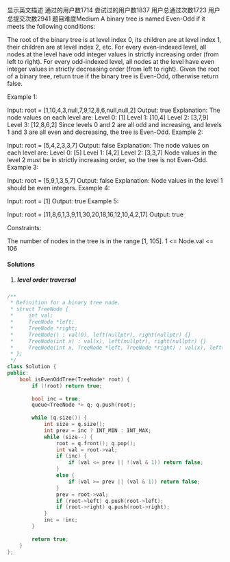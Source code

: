  显示英文描述 
通过的用户数1714
尝试过的用户数1837
用户总通过次数1723
用户总提交次数2941
题目难度Medium
A binary tree is named Even-Odd if it meets the following conditions:

The root of the binary tree is at level index 0, its children are at level index 1, their children are at level index 2, etc.
For every even-indexed level, all nodes at the level have odd integer values in strictly increasing order (from left to right).
For every odd-indexed level, all nodes at the level have even integer values in strictly decreasing order (from left to right).
Given the root of a binary tree, return true if the binary tree is Even-Odd, otherwise return false.

 

Example 1:



Input: root = [1,10,4,3,null,7,9,12,8,6,null,null,2]
Output: true
Explanation: The node values on each level are:
Level 0: [1]
Level 1: [10,4]
Level 2: [3,7,9]
Level 3: [12,8,6,2]
Since levels 0 and 2 are all odd and increasing, and levels 1 and 3 are all even and decreasing, the tree is Even-Odd.
Example 2:



Input: root = [5,4,2,3,3,7]
Output: false
Explanation: The node values on each level are:
Level 0: [5]
Level 1: [4,2]
Level 2: [3,3,7]
Node values in the level 2 must be in strictly increasing order, so the tree is not Even-Odd.
Example 3:



Input: root = [5,9,1,3,5,7]
Output: false
Explanation: Node values in the level 1 should be even integers.
Example 4:

Input: root = [1]
Output: true
Example 5:

Input: root = [11,8,6,1,3,9,11,30,20,18,16,12,10,4,2,17]
Output: true
 

Constraints:

The number of nodes in the tree is in the range [1, 105].
1 <= Node.val <= 106

#### Solutions

1. ##### level order traversal

```cpp
/**
 * Definition for a binary tree node.
 * struct TreeNode {
 *     int val;
 *     TreeNode *left;
 *     TreeNode *right;
 *     TreeNode() : val(0), left(nullptr), right(nullptr) {}
 *     TreeNode(int x) : val(x), left(nullptr), right(nullptr) {}
 *     TreeNode(int x, TreeNode *left, TreeNode *right) : val(x), left(left), right(right) {}
 * };
 */
class Solution {
public:
    bool isEvenOddTree(TreeNode* root) {
        if (!root) return true;
        
        bool inc = true;
        queue<TreeNode *> q; q.push(root);
        
        while (q.size()) {
            int size = q.size();
            int prev = inc ? INT_MIN : INT_MAX;
            while (size--) {
                root = q.front(); q.pop();
                int val = root->val;
                if (inc) {
                    if (val <= prev || !(val & 1)) return false;
                }
                else {
                    if (val >= prev || (val & 1)) return false;
                }
                prev = root->val;
                if (root->left) q.push(root->left);
                if (root->right) q.push(root->right);
            }
            inc = !inc;
        }
        
        return true;
    }
};
```